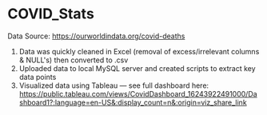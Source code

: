 # COVID_Stats

Data Source: https://ourworldindata.org/covid-deaths

1. Data was quickly cleaned in Excel (removal of excess/irrelevant columns & NULL's) then converted to .csv
2. Uploaded data to local MySQL server and created scripts to extract key data points
3. Visualized data using Tableau — see full dashboard here:
https://public.tableau.com/views/CovidDashboard_16243922491000/Dashboard1?:language=en-US&:display_count=n&:origin=viz_share_link
